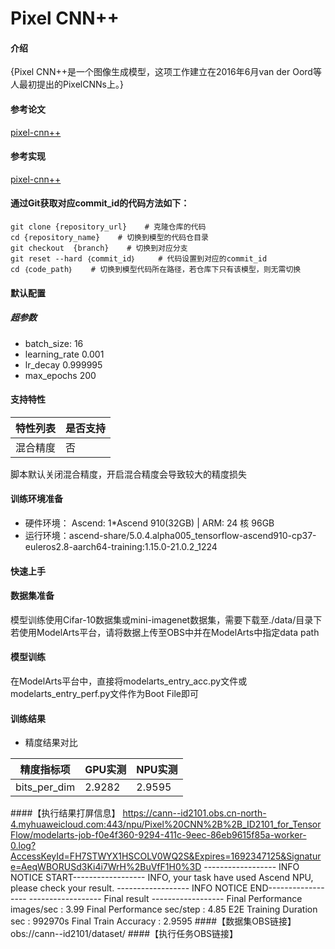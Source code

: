 #  Pixel CNN++

#### 介绍
{Pixel CNN++是一个图像生成模型，这项工作建立在2016年6月van der Oord等人最初提出的PixelCNNs上。}

#### 参考论文
[pixel-cnn++](https://openreview.net/pdf?id=BJrFC6ceg)

#### 参考实现
[pixel-cnn++](https://github.com/openai/pixel-cnn)

#### 通过Git获取对应commit_id的代码方法如下：
```
git clone {repository_url}    # 克隆仓库的代码
cd {repository_name}    # 切换到模型的代码仓目录
git checkout  {branch}    # 切换到对应分支
git reset --hard ｛commit_id｝     # 代码设置到对应的commit_id
cd ｛code_path｝    # 切换到模型代码所在路径，若仓库下只有该模型，则无需切换
```

#### 默认配置
##### 超参数
- batch_size: 16
- learning_rate 0.001
- lr_decay 0.999995
- max_epochs 200

#### 支持特性
| 特性列表 | 是否支持 |
|------|------|
| 混合精度 | 否    |

脚本默认关闭混合精度，开启混合精度会导致较大的精度损失

#### 训练环境准备
- 硬件环境： Ascend: 1*Ascend 910(32GB) | ARM: 24 核 96GB
- 运行环境：ascend-share/5.0.4.alpha005_tensorflow-ascend910-cp37-euleros2.8-aarch64-training:1.15.0-21.0.2_1224

#### 快速上手

#### 数据集准备
模型训练使用Cifar-10数据集或mini-imagenet数据集，需要下载至./data/目录下
若使用ModelArts平台，请将数据上传至OBS中并在ModelArts中指定data path

#### 模型训练

在ModelArts平台中，直接将modelarts_entry_acc.py文件或modelarts_entry_perf.py文件作为Boot File即可

#### 训练结果
- 精度结果对比

| 精度指标项        | GPU实测  | NPU实测  |
|--------------|--------|--------|
| bits_per_dim | 2.9282 | 2.9595 |

####【执行结果打屏信息】
https://cann--id2101.obs.cn-north-4.myhuaweicloud.com:443/npu/Pixel%20CNN%2B%2B_ID2101_for_TensorFlow/modelarts-job-f0e4f360-9294-411c-9eec-86eb9615f85a-worker-0.log?AccessKeyId=FH7STWYX1HSCOLV0WQ2S&Expires=1692347125&Signature=AeqWBORUSd3Ki4i7WrH%2BuVfF1H0%3D
------------------ INFO NOTICE START------------------
INFO, your task have used Ascend NPU, please check your result.
------------------ INFO NOTICE END------------------
------------------ Final result ------------------
Final Performance images/sec : 3.99
Final Performance sec/step : 4.85
E2E Training Duration sec : 992970s
Final Train Accuracy : 2.9595
####【数据集OBS链接】
obs://cann--id2101/dataset/
####【执行任务OBS链接】




